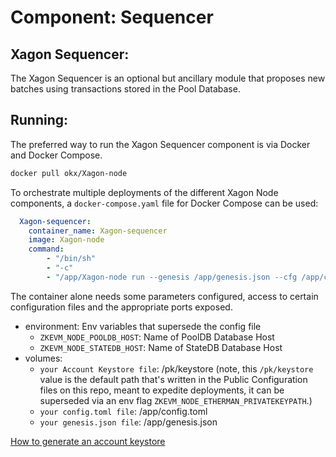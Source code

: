 # Component: Sequencer

## Xagon Sequencer:

The Xagon Sequencer is an optional but ancillary module that proposes new batches using transactions stored in the Pool Database.

## Running:

The preferred way to run the Xagon Sequencer component is via Docker and Docker Compose.

```bash
docker pull okx/Xagon-node
```

To orchestrate multiple deployments of the different Xagon Node components, a `docker-compose.yaml` file for Docker Compose can be used:

```yaml
  Xagon-sequencer:
    container_name: Xagon-sequencer
    image: Xagon-node
    command:
        - "/bin/sh"
        - "-c"
        - "/app/Xagon-node run --genesis /app/genesis.json --cfg /app/config.toml --components sequencer"
```

The container alone needs some parameters configured, access to certain configuration files and the appropriate ports exposed.

- environment: Env variables that supersede the config file
    - `ZKEVM_NODE_POOLDB_HOST`: Name of PoolDB Database Host
    - `ZKEVM_NODE_STATEDB_HOST`: Name of StateDB Database Host
- volumes:
    - `your Account Keystore file`: /pk/keystore (note, this `/pk/keystore` value is the default path that's written in the Public Configuration files on this repo, meant to expedite deployments, it can be superseded via an env flag `ZKEVM_NODE_ETHERMAN_PRIVATEKEYPATH`.)
    - `your config.toml file`: /app/config.toml
    - `your genesis.json file`: /app/genesis.json

[How to generate an account keystore](./account_keystore.md)

